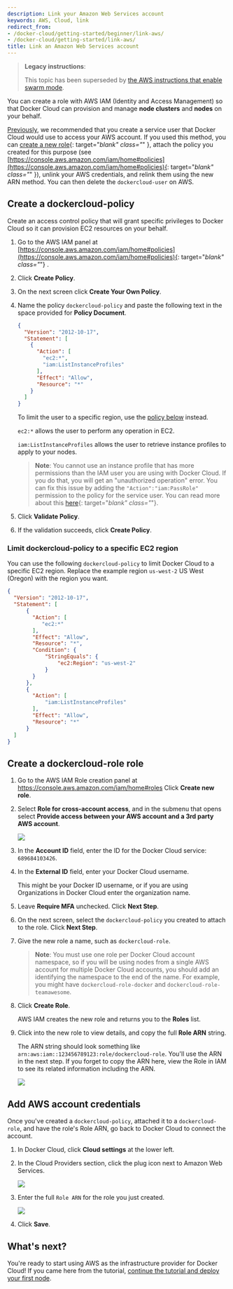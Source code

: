 ```yaml
---
description: Link your Amazon Web Services account
keywords: AWS, Cloud, link
redirect_from:
- /docker-cloud/getting-started/beginner/link-aws/
- /docker-cloud/getting-started/link-aws/
title: Link an Amazon Web Services account
---
```


> **Legacy instructions**:
>
> This topic has been superseded by [the AWS instructions that enable swarm mode](/docker-cloud/cloud-swarm/link-aws-swarm/).

You can create a role with AWS IAM (Identity and Access Management) so that
Docker Cloud can provision and manage **node clusters** and **nodes** on your
behalf.

[Previously](https://docs.docker.com/v1.11/docker-cloud/infrastructure/link-aws), we
recommended that you create a service user that Docker Cloud would use to access
your AWS account. If you used this method, you can [create a new
role](https://console.aws.amazon.com/iam/home#policies){: target="_blank"
class="_" }, attach the policy you created for this purpose (see
[https://console.aws.amazon.com/iam/home#policies](https://console.aws.amazon.com/iam/home#policies){:
target="_blank" class="_" }), unlink your AWS credentials, and relink them using
the new ARN method. You can then delete the `dockercloud-user` on AWS.

## Create a dockercloud-policy

Create an access control policy that will grant specific privileges to Docker Cloud so it can provision EC2 resources on your behalf. 

1.  Go to the AWS IAM panel at [https://console.aws.amazon.com/iam/home#policies](https://console.aws.amazon.com/iam/home#policies){: target="_blank" class="_"} .
2.  Click **Create Policy**.
3.  On the next screen click **Create Your Own Policy**.
4.  Name the policy `dockercloud-policy` and paste the following text in the space provided for **Policy Document**.

    ```json
    {
      "Version": "2012-10-17",
      "Statement": [
        {
          "Action": [
            "ec2:*",
            "iam:ListInstanceProfiles"
          ],
          "Effect": "Allow",
          "Resource": "*"
        }
      ]
    }
    ```

    To limit the user to a specific region, use the [policy below](link-aws.md#limit-dockercloud-policy-to-a-specific-ec2-region) instead.

    `ec2:*` allows the user to perform any operation in EC2.

    `iam:ListInstanceProfiles` allows the user to retrieve instance profiles to apply to your nodes.

    > **Note**: You cannot use an instance profile that has more permissions than the IAM user you are using with Docker Cloud. If you do that, you will get an "unauthorized operation" error. You can fix this issue by adding the `"Action":"iam:PassRole"` permission to the policy for the service user. You can read more about this [here](http://blogs.aws.amazon.com/security/post/Tx3M0IFB5XBOCQX/Granting-Permission-to-Launch-EC2-Instances-with-IAM-Roles-PassRole-Permission){: target="_blank" class="_"}.

6.  Click **Validate Policy**.
7.  If the validation succeeds, click **Create Policy**.

### Limit dockercloud-policy to a specific EC2 region

You can use the following `dockercloud-policy` to limit Docker Cloud to a specific EC2 region. Replace the example region `us-west-2` US West (Oregon) with the region you want.

```json
{
  "Version": "2012-10-17",
  "Statement": [
      {
        "Action": [
           "ec2:*"
        ],
        "Effect": "Allow",
        "Resource": "*",
        "Condition": {
            "StringEquals": {
                "ec2:Region": "us-west-2"
            }
        }
      },
      {
        "Action": [
            "iam:ListInstanceProfiles"
        ],
        "Effect": "Allow",
        "Resource": "*"
      }
  ]
}
```

## Create a dockercloud-role role

1. Go to the AWS IAM Role creation panel at <a href="https://console.aws.amazon.com/iam/home#roles">https://console.aws.amazon.com/iam/home#roles</a>  Click **Create new role**.

2.  Select **Role for cross-account access**, and in the submenu that opens select **Provide access between your AWS account and a 3rd party AWS account**.

    ![](images/aws-iam-role-1.png)

3. In the **Account ID** field, enter the ID for the Docker Cloud service: `689684103426`.

4. In the **External ID** field, enter your Docker Cloud username.

   This might be your Docker ID username, or if you are using Organizations in Docker Cloud enter the organization name.

5. Leave **Require MFA** unchecked. Click **Next Step**.

6. On the next screen, select the `dockercloud-policy` you created to attach to the role. Click **Next Step**.

7. Give the new role a name, such as `dockercloud-role`.

    > **Note**: You must use one role per Docker Cloud account namespace, so if you will be using nodes from a single AWS account for multiple Docker Cloud accounts, you should add an identifying the namespace to the end of the name. For example, you might have `dockercloud-role-docker` and `dockercloud-role-teamawesome`.

8.  Click **Create Role**.

    AWS IAM creates the new role and returns you to the **Roles** list.

9. Click into the new role to view details, and copy the full **Role ARN** string.

    The ARN string should look something like
    `arn:aws:iam::123456789123:role/dockercloud-role`. You'll use the
    ARN in the next step. If you forget to copy the ARN here, view the
    Role in IAM to see its related information including the ARN.

    ![](images/aws-iam-role-2.png)

## Add AWS account credentials

Once you've created a `dockercloud-policy`, attached it to a `dockercloud-role`,
and have the role's Role ARN, go back to Docker Cloud to connect the account.

1. In Docker Cloud, click **Cloud settings** at the lower left.
2. In the Cloud Providers section, click the plug icon next to Amazon Web Services.

    ![](images/aws-link-account.png)

3. Enter the full `Role ARN` for the role you just created.

    ![](images/aws-modal.png)

4. Click **Save**.

## What's next?

You're ready to start using AWS as the infrastructure provider
for Docker Cloud! If you came here from the tutorial, [continue the tutorial and deploy your first node](../getting-started/your_first_node.md).
